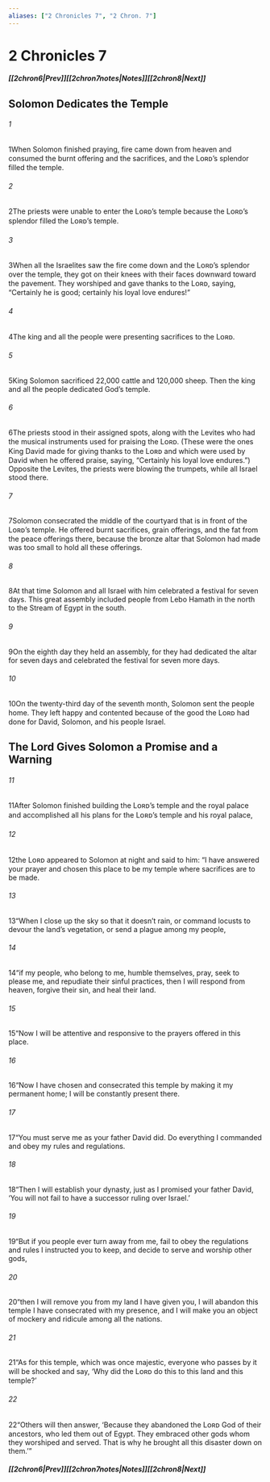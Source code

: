 ```yaml
---
aliases: ["2 Chronicles 7", "2 Chron. 7"]
---
```

# 2 Chronicles 7
##### <span class=arrow-left></span>[[2chron6|Prev]]<span class=navigation-separator></span>[[2chron7notes|Notes]]<span class=navigation-separator></span>[[2chron8|Next]]<span class=arrow-right></span>
## Solomon Dedicates the Temple
###### 1
<span class=verse-first>1</span>When Solomon finished praying, fire came down from heaven and consumed the burnt offering and the sacrifices, and the Lᴏʀᴅ’s splendor filled the temple.
###### 2
<span class=verse-body>2</span>The priests were unable to enter the Lᴏʀᴅ’s temple because the Lᴏʀᴅ’s splendor filled the Lᴏʀᴅ’s temple.
###### 3
<span class=verse-body>3</span>When all the Israelites saw the fire come down and the Lᴏʀᴅ’s splendor over the temple, they got on their knees with their faces downward toward the pavement. They worshiped and gave thanks to the Lᴏʀᴅ, saying, “Certainly he is good; certainly his loyal love endures!”
<div class=paragraph-break></div>

###### 4
<span class=verse-first>4</span>The king and all the people were presenting sacrifices to the Lᴏʀᴅ.
###### 5
<span class=verse-body>5</span>King Solomon sacrificed 22,000 cattle and 120,000 sheep. Then the king and all the people dedicated God’s temple.
###### 6
<span class=verse-body>6</span>The priests stood in their assigned spots, along with the Levites who had the musical instruments used for praising the Lᴏʀᴅ. (These were the ones King David made for giving thanks to the Lᴏʀᴅ and which were used by David when he offered praise, saying, “Certainly his loyal love endures.”) Opposite the Levites, the priests were blowing the trumpets, while all Israel stood there.
<div class=paragraph-break></div>

###### 7
<span class=verse-first>7</span>Solomon consecrated the middle of the courtyard that is in front of the Lᴏʀᴅ’s temple. He offered burnt sacrifices, grain offerings, and the fat from the peace offerings there, because the bronze altar that Solomon had made was too small to hold all these offerings.
<div class=paragraph-break></div>

###### 8
<span class=verse-first>8</span>At that time Solomon and all Israel with him celebrated a festival for seven days. This great assembly included people from Lebo Hamath in the north to the Stream of Egypt in the south.
###### 9
<span class=verse-body>9</span>On the eighth day they held an assembly, for they had dedicated the altar for seven days and celebrated the festival for seven more days.
###### 10
<span class=verse-body>10</span>On the twenty-third day of the seventh month, Solomon sent the people home. They left happy and contented because of the good the Lᴏʀᴅ had done for David, Solomon, and his people Israel.
## The Lord Gives Solomon a Promise and a Warning
###### 11
<span class=verse-first>11</span>After Solomon finished building the Lᴏʀᴅ’s temple and the royal palace and accomplished all his plans for the Lᴏʀᴅ’s temple and his royal palace,
<div class=paragraph-break></div>

###### 12
<span class=verse-first>12</span>the Lᴏʀᴅ appeared to Solomon at night and said to him: “I have answered your prayer and chosen this place to be my temple where sacrifices are to be made.
###### 13
<span class=verse-body>13</span>“When I close up the sky so that it doesn’t rain, or command locusts to devour the land’s vegetation, or send a plague among my people,
###### 14
<span class=verse-body>14</span>“if my people, who belong to me, humble themselves, pray, seek to please me, and repudiate their sinful practices, then I will respond from heaven, forgive their sin, and heal their land.
###### 15
<span class=verse-body>15</span>“Now I will be attentive and responsive to the prayers offered in this place.
###### 16
<span class=verse-body>16</span>“Now I have chosen and consecrated this temple by making it my permanent home; I will be constantly present there.
###### 17
<span class=verse-body>17</span>“You must serve me as your father David did. Do everything I commanded and obey my rules and regulations.
###### 18
<span class=verse-body>18</span>“Then I will establish your dynasty, just as I promised your father David, ‘You will not fail to have a successor ruling over Israel.’
<div class=paragraph-break></div>

###### 19
<span class=verse-first>19</span>“But if you people ever turn away from me, fail to obey the regulations and rules I instructed you to keep, and decide to serve and worship other gods,
###### 20
<span class=verse-body>20</span>“then I will remove you from my land I have given you, I will abandon this temple I have consecrated with my presence, and I will make you an object of mockery and ridicule among all the nations.
###### 21
<span class=verse-body>21</span>“As for this temple, which was once majestic, everyone who passes by it will be shocked and say, ‘Why did the Lᴏʀᴅ do this to this land and this temple?’
###### 22
<span class=verse-body>22</span>“Others will then answer, ‘Because they abandoned the Lᴏʀᴅ God of their ancestors, who led them out of Egypt. They embraced other gods whom they worshiped and served. That is why he brought all this disaster down on them.’”
##### <span class=arrow-left></span>[[2chron6|Prev]]<span class=navigation-separator></span>[[2chron7notes|Notes]]<span class=navigation-separator></span>[[2chron8|Next]]<span class=arrow-right></span>